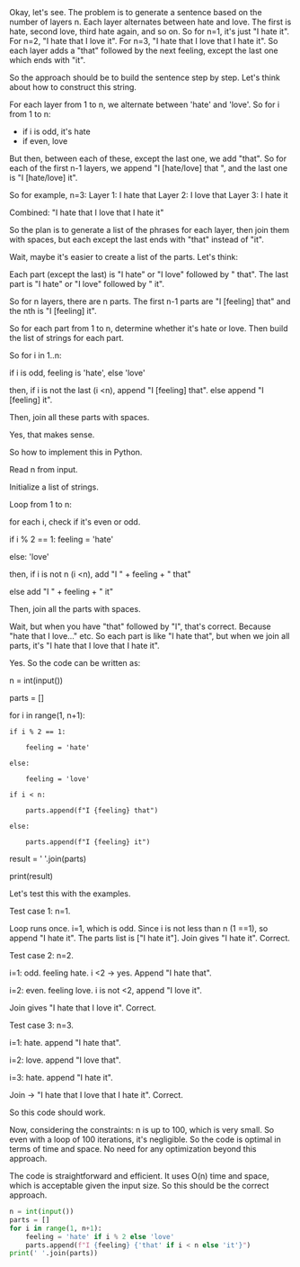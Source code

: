 <think>
Okay, let's see. The problem is to generate a sentence based on the number of layers n. Each layer alternates between hate and love. The first is hate, second love, third hate again, and so on. So for n=1, it's just "I hate it". For n=2, "I hate that I love it". For n=3, "I hate that I love that I hate it". So each layer adds a "that" followed by the next feeling, except the last one which ends with "it".

So the approach should be to build the sentence step by step. Let's think about how to construct this string. 

For each layer from 1 to n, we alternate between 'hate' and 'love'. So for i from 1 to n:
- if i is odd, it's hate
- if even, love

But then, between each of these, except the last one, we add "that". So for each of the first n-1 layers, we append "I [hate/love] that ", and the last one is "I [hate/love] it".

So for example, n=3:
Layer 1: I hate that 
Layer 2: I love that 
Layer 3: I hate it

Combined: "I hate that I love that I hate it"

So the plan is to generate a list of the phrases for each layer, then join them with spaces, but each except the last ends with "that" instead of "it".

Wait, maybe it's easier to create a list of the parts. Let's think:

Each part (except the last) is "I hate" or "I love" followed by " that". The last part is "I hate" or "I love" followed by " it".

So for n layers, there are n parts. The first n-1 parts are "I [feeling] that" and the nth is "I [feeling] it".

So for each part from 1 to n, determine whether it's hate or love. Then build the list of strings for each part.

So for i in 1..n:

if i is odd, feeling is 'hate', else 'love'

then, if i is not the last (i <n), append "I [feeling] that". else append "I [feeling] it".

Then, join all these parts with spaces.

Yes, that makes sense.

So how to implement this in Python.

Read n from input.

Initialize a list of strings.

Loop from 1 to n:

for each i, check if it's even or odd.

if i % 2 == 1: feeling = 'hate'

else: 'love'

then, if i is not n (i <n), add "I " + feeling + " that"

else add "I " + feeling + " it"

Then, join all the parts with spaces.

Wait, but when you have "that" followed by "I", that's correct. Because "hate that I love..." etc. So each part is like "I hate that", but when we join all parts, it's "I hate that I love that I hate it".

Yes. So the code can be written as:

n = int(input())

parts = []

for i in range(1, n+1):

    if i % 2 == 1:

        feeling = 'hate'

    else:

        feeling = 'love'

    if i < n:

        parts.append(f"I {feeling} that")

    else:

        parts.append(f"I {feeling} it")

result = ' '.join(parts)

print(result)

Let's test this with the examples.

Test case 1: n=1.

Loop runs once. i=1, which is odd. Since i is not less than n (1 ==1), so append "I hate it". The parts list is ["I hate it"]. Join gives "I hate it". Correct.

Test case 2: n=2.

i=1: odd. feeling hate. i <2 → yes. Append "I hate that".

i=2: even. feeling love. i is not <2, append "I love it".

Join gives "I hate that I love it". Correct.

Test case 3: n=3.

i=1: hate. append "I hate that".

i=2: love. append "I love that".

i=3: hate. append "I hate it".

Join → "I hate that I love that I hate it". Correct.

So this code should work.

Now, considering the constraints: n is up to 100, which is very small. So even with a loop of 100 iterations, it's negligible. So the code is optimal in terms of time and space. No need for any optimization beyond this approach.

The code is straightforward and efficient. It uses O(n) time and space, which is acceptable given the input size. So this should be the correct approach.
</think>

```python
n = int(input())
parts = []
for i in range(1, n+1):
    feeling = 'hate' if i % 2 else 'love'
    parts.append(f"I {feeling} {'that' if i < n else 'it'}")
print(' '.join(parts))
```